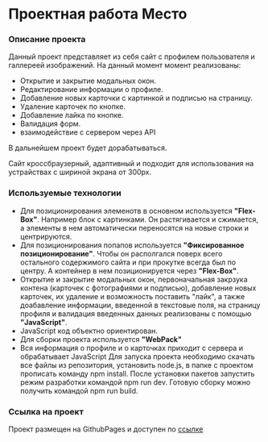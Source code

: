 # Проектная работа Место


### Описание проекта
Данный проект представляет из себя сайт с профилем пользователя и галлереей изображений. На данный момент момент реализованы:
- Открытие и закрытие модальных окон.
- Редактирование информации о профиле.
- Добавление новых карточки с картинкой и подписью на страницу.
- Удаление карточек по кнопке.
- Добавление лайка по кнопке.
- Валидация форм.
- взаимодействие с сервером через API

В дальнейшем проект будет дорабатываться.

Сайт кроссбраузерный, адаптивный и подходит для использования на устрайствах с шириной экрана от 300px.


### Используемые технологии

- Для позиционирования элеменотв в основном используется **"Flex-Box"**.
Например блок с картинками. Он растягивается и сжимается, а элементы в нем автоматически переносятся на новые строки и центрируются.
- Для позиционирования попапов используется **"Фиксированное позиционирование"**. Чтобы он располгался поверх всего остального содержимого сайта и при прокутке всегда был по центру. А контейнер в нем позиционируется через **"Flex-Box"**.
- Открытие и закрытие модальных окон, первоначальная закрзука контена (карточек с фотографиями и подписью), добавление новых карточек, их удаление и возможность поставить "лайк", а также доабавление информации, введенной в текстовые поля, на страницу профиля и валидация введенных данных реализованы с помощью **"JavaScript"**.
- JavaScript код объектно ориентирован.
- Для сборки проекта используется **"WebPack"**
- Вся информация о профиле и о карточках приходит с сервера и обрабатывает JavaScript
Для запуска проекта необходимо скачать все файлы из репозитория, установить node.js, в папке с проектом прописать команду npm install.
После установки пакетов запустить режим разработки командой npm run dev.
Готовую сборку можно получить командой npm run build.

### Ссылка на проект

Проект размещен на GithubPages и доступен по [ссылке](https://ruslan43g.github.io/mesto/index.html "ссылке")
